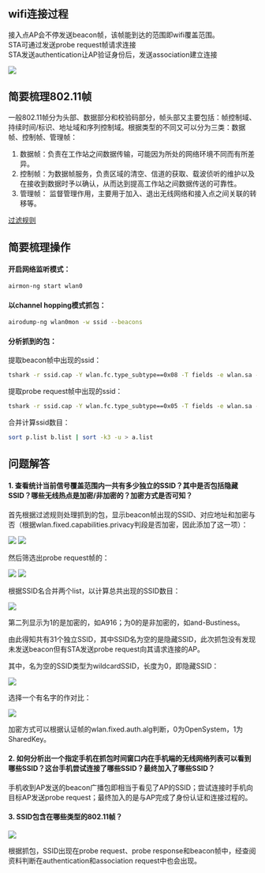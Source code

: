 ## wifi连接过程
接入点AP会不停发送beacon帧，该帧能到达的范围即wifi覆盖范围。</br>
STA可通过发送probe request帧请求连接</br>
STA发送authentication让AP验证身份后，发送association建立连接

![](img1/连接过程.png)


## 简要梳理802.11帧
一般802.11帧分为头部、数据部分和校验码部分，帧头部又主要包括：帧控制域、持续时间/标识、地址域和序列控制域。根据类型的不同又可以分为三类：数据帧、控制帧、管理帧：

1. 数据帧：负责在工作站之间数据传输，可能因为所处的网络环境不同而有所差异。
2. 控制帧：为数据帧服务，负责区域的清空、信道的获取、载波侦听的维护以及在接收到数据时予以确认，从而达到提高工作站之间数据传送的可靠性。
3. 管理帧： 监督管理作用，主要用于加入、退出无线网络和接入点之间关联的转移等。

[过滤规则](https://my.oschina.net/665544/blog/1647001)

## 简要梳理操作
#### 开启网络监听模式：

```bash
airmon-ng start wlan0
```
#### 以channel hopping模式抓包：

```bash
airodump-ng wlan0mon -w ssid --beacons
```
#### 分析抓到的包：
提取beacon帧中出现的ssid：

```bash
tshark -r ssid.cap -Y wlan.fc.type_subtype==0x08 -T fields -e wlan.sa -e wlan.ssid -e wlan.fixed.auth.alg | sort -d -u > b.list
```

提取probe request帧中出现的ssid：

```bash
tshark -r ssid.cap -Y wlan.fc.type_subtype==0x05 -T fields -e wlan.sa -e wlan.ssid| sort -d -u > p.list
```

合并计算ssid数目：

```bash
sort p.list b.list | sort -k3 -u > a.list
```

## 问题解答
#### 1. 查看统计当前信号覆盖范围内一共有多少独立的SSID？其中是否包括隐藏SSID？哪些无线热点是加密/非加密的？加密方式是否可知？

首先根据过滤规则处理抓到的包，显示beacon帧出现的SSID、对应地址和加密与否（根据wlan.fixed.capabilities.privacy判段是否加密，因此添加了这一项）：

![](img1/显示beacon帧.png)
![](img1/b.list.png)

然后筛选出probe request帧的：

![](img1/显示probe_request帧.png)
![](img1/p.list.png)

根据SSID名合并两个list，以计算总共出现的SSID数目：

![](img1/合并list计算ssid数目.png)

第二列显示为1的是加密的，如A916；为0的是非加密的，如and-Bustiness。

由此得知共有31个独立SSID，其中SSID名为空的是隐藏SSID，此次抓包没有发现未发送beacon但有STA发送probe request向其请求连接的AP。

其中，名为空的SSID类型为wildcardSSID，长度为0，即隐藏SSID：

![](img1/wildcardSSID.png)

选择一个有名字的作对比：

![](img1/ACM.png)

加密方式可以根据认证帧的wlan.fixed.auth.alg判断，0为OpenSystem，1为 SharedKey。

#### 2. 如何分析出一个指定手机在抓包时间窗口内在手机端的无线网络列表可以看到哪些SSID？这台手机尝试连接了哪些SSID？最终加入了哪些SSID？

手机收到AP发送的beacon广播包即相当于看见了AP的SSID；尝试连接时手机向目标AP发送probe request；最终加入的是与AP完成了身份认证和连接过程的。

#### 3. SSID包含在哪些类型的802.11帧？

![](img1/SSID出现的帧.png)

根据抓包，SSID出现在probe request、probe response和beacon帧中，经查阅资料判断在authentication和association request中也会出现。